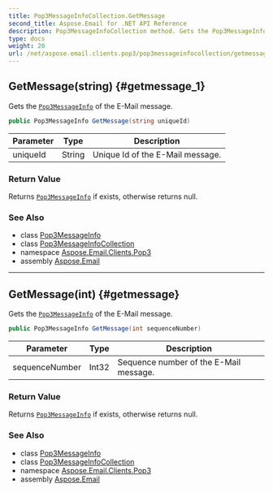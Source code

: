 ```yaml
---
title: Pop3MessageInfoCollection.GetMessage
second_title: Aspose.Email for .NET API Reference
description: Pop3MessageInfoCollection method. Gets the Pop3MessageInfo of the EMail message
type: docs
weight: 20
url: /net/aspose.email.clients.pop3/pop3messageinfocollection/getmessage/
---
```

## GetMessage(string) {#getmessage_1}

Gets the [`Pop3MessageInfo`](../../pop3messageinfo/) of the E-Mail message.

```csharp
public Pop3MessageInfo GetMessage(string uniqueId)
```

| Parameter | Type | Description |
| --- | --- | --- |
| uniqueId | String | Unique Id of the E-Mail message. |

### Return Value

Returns [`Pop3MessageInfo`](../../pop3messageinfo/) if exists, otherwise returns null.

### See Also

* class [Pop3MessageInfo](../../pop3messageinfo/)
* class [Pop3MessageInfoCollection](../)
* namespace [Aspose.Email.Clients.Pop3](../../pop3messageinfocollection/)
* assembly [Aspose.Email](../../../)

---

## GetMessage(int) {#getmessage}

Gets the [`Pop3MessageInfo`](../../pop3messageinfo/) of the E-Mail message.

```csharp
public Pop3MessageInfo GetMessage(int sequenceNumber)
```

| Parameter | Type | Description |
| --- | --- | --- |
| sequenceNumber | Int32 | Sequence number of the E-Mail message. |

### Return Value

Returns [`Pop3MessageInfo`](../../pop3messageinfo/) if exists, otherwise returns null.

### See Also

* class [Pop3MessageInfo](../../pop3messageinfo/)
* class [Pop3MessageInfoCollection](../)
* namespace [Aspose.Email.Clients.Pop3](../../pop3messageinfocollection/)
* assembly [Aspose.Email](../../../)


